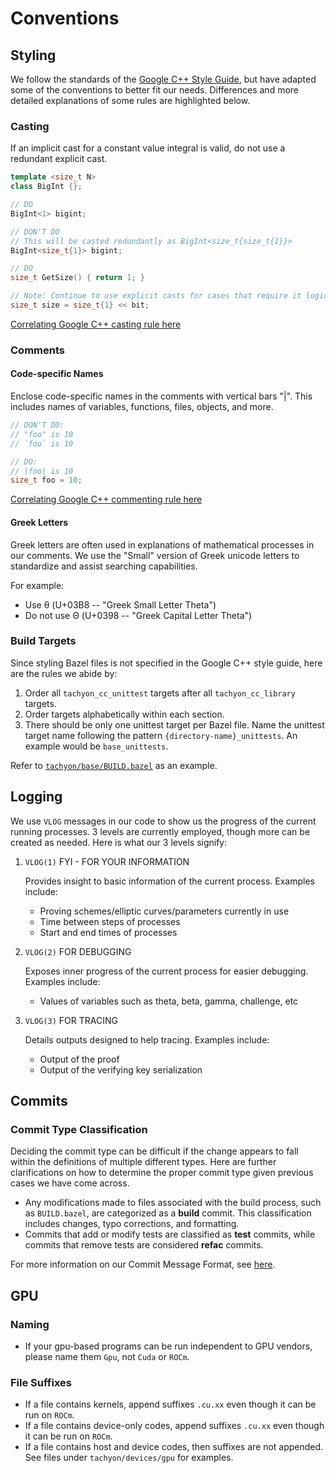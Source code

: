 # Conventions

## Styling

We follow the standards of the [Google C++ Style Guide](https://google.github.io/styleguide/cppguide.html), but have adapted some of the conventions to better fit our needs. Differences and more detailed explanations of some rules are highlighted below.

### Casting

If an implicit cast for a constant value integral is valid, do not use a redundant explicit cast.

```c++
template <size_t N>
class BigInt {};

// DO
BigInt<1> bigint;

// DON'T DO
// This will be casted redundantly as BigInt<size_t{size_t{1}}>
BigInt<size_t{1}> bigint;

// DO
size_t GetSize() { return 1; }

// Note: Continue to use explicit casts for cases that require it logically
size_t size = size_t{1} << bit;
```

[Correlating Google C++ casting rule here](https://google.github.io/styleguide/cppguide.html#Casting)

### Comments

#### Code-specific Names

Enclose code-specific names in the comments with vertical bars "|". This includes names of variables, functions, files, objects, and more.

```c++
// DON'T DO:
// "foo" is 10
// `foo` is 10

// DO:
// |foo| is 10
size_t foo = 10;
```

[Correlating Google C++ commenting rule here](https://google.github.io/styleguide/cppguide.html#Function_Comments)

#### Greek Letters

Greek letters are often used in explanations of mathematical processes in our comments. We use the "Small" version of Greek unicode letters to standardize and assist searching capabilities.

For example:

- Use θ (U+03B8 -- "Greek Small Letter Theta")
- Do not use Θ (U+0398 -- "Greek Capital Letter Theta")

### Build Targets

Since styling Bazel files is not specified in the Google C++ style guide, here are the rules we abide by:

1. Order all `tachyon_cc_unittest` targets after all `tachyon_cc_library` targets.
2. Order targets alphabetically within each section.
3. There should be only one unittest target per Bazel file. Name the unittest target name following the pattern `{directory-name}_unittests`. An example would be `base_unittests`.

Refer to [`tachyon/base/BUILD.bazel`](https://github.com/kroma-network/tachyon/blob/main/tachyon/base/BUILD.bazel) as an example.

## Logging

We use `VLOG` messages in our code to show us the progress of the current running processes. 3 levels are currently employed, though more can be created as needed. Here is what our 3 levels signify:

1. `VLOG(1)` FYI - FOR YOUR INFORMATION

    Provides insight to basic information of the current process. Examples include:
  
      - Proving schemes/elliptic curves/parameters currently in use
      - Time between steps of processes
      - Start and end times of processes

2. `VLOG(2)` FOR DEBUGGING

    Exposes inner progress of the current process for easier debugging. Examples include:

      - Values of variables such as theta, beta, gamma, challenge, etc

3. `VLOG(3)` FOR TRACING

    Details outputs designed to help tracing. Examples include:

      - Output of the proof
      - Output of the verifying key serialization

## Commits

### Commit Type Classification

Deciding the commit type can be difficult if the change appears to fall within the definitions of multiple different types. Here are further clarifications on how to determine the proper commit type given previous cases we have come across.

- Any modifications made to files associated with the build process, such as `BUILD.bazel`, are categorized as a **build** commit. This classification includes changes, typo corrections, and formatting.
- Commits that add or modify tests are classified as **test** commits, while commits that remove tests are considered **refac** commits.

For more information on our Commit Message Format, see [here](https://github.com/kroma-network/.github/blob/main/CONTRIBUTING.md#commit-message-format).

## GPU

### Naming

- If your gpu-based programs can be run independent to GPU vendors, please name them `Gpu`, not `Cuda` or `ROCm`.

### File Suffixes

- If a file contains kernels, append suffixes `.cu.xx` even though it can be run on `ROCm`.
- If a file contains device-only codes, append suffixes `.cu.xx` even though it can be run on `ROCm`.
- If a file contains host and device codes, then suffixes are not appended.
  See files under `tachyon/devices/gpu` for examples.
